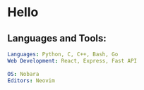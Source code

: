 
# Hello

## Languages and Tools:
```yaml
Languages: Python, C, C++, Bash, Go
Web Development: React, Express, Fast API
  
OS: Nobara
Editors: Neovim
```
